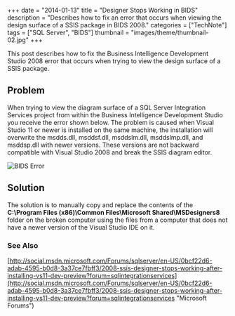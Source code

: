 +++
date = "2014-01-13"
title = "Designer Stops Working in BIDS"
description = "Describes how to fix an error that occurs when viewing the design surface of a SSIS package in BIDS 2008."
categories = ["TechNote"]
tags = ["SQL Server", "BIDS"]
thumbnail = "images/theme/thumbnail-02.jpg"
+++

This post describes how to fix the Business Intelligence Development Studio 2008 error that occurs when trying to view the design surface of a SSIS package.

<!--more-->

## Problem ##

When trying to view the diagram surface of a SQL Server Integration Services project from within the Business Intelligence Development Studio you receive the error shown below. The problem is caused when Visual Studio 11 or newer is installed on the same machine, the installation will overwrite the msdds.dll, msddsf.dll, msddslm.dll, msddslmp.dll, and msddsp.dll with newer versions. These versions are not backward compatible with Visual Studio 2008 and break the SSIS diagram editor.

![BIDS Error](/images/posts/designer-stops-working-in-bids.png)
 
## Solution ##

The solution is to manually copy and replace the contents of the **C:\Program Files (x86)\Common Files\Microsoft Shared\MSDesigners8** folder on the broken computer using the files from a computer that does not have a newer version of the Visual Studio IDE on it.

### See Also ###

[http://social.msdn.microsoft.com/Forums/sqlserver/en-US/0bcf22d6-adab-4595-b0d8-3a37ce7fbff3/2008-ssis-designer-stops-working-after-installing-vs11-dev-preview?forum=sqlintegrationservices](http://social.msdn.microsoft.com/Forums/sqlserver/en-US/0bcf22d6-adab-4595-b0d8-3a37ce7fbff3/2008-ssis-designer-stops-working-after-installing-vs11-dev-preview?forum=sqlintegrationservices "Microsoft Forums")
